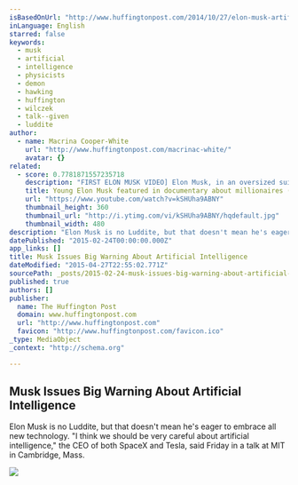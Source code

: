```yaml
---
isBasedOnUrl: "http://www.huffingtonpost.com/2014/10/27/elon-musk-artificial-intelligence_n_6053804.html"
inLanguage: English
starred: false
keywords:
  - musk
  - artificial
  - intelligence
  - physicists
  - demon
  - hawking
  - huffington
  - wilczek
  - talk--given
  - luddite
author:
  - name: Macrina Cooper-White
    url: "http://www.huffingtonpost.com/macrinac-white/"
    avatar: {}
related:
  - score: 0.7781871557235718
    description: "FIRST ELON MUSK VIDEO] Elon Musk, in an oversized suit, accepts delivery of his million dollar McLaren F1 supercar - just 3 years after setting foot in Silicon Valley. His girlfriend and future (ex)wife Justine, shares his excitement and acknowledge her fear of loosing perspective with their newly found wealth."
    title: Young Elon Musk featured in documentary about millionaires (1999)
    url: "https://www.youtube.com/watch?v=kSHUha9ABNY"
    thumbnail_height: 360
    thumbnail_url: "http://i.ytimg.com/vi/kSHUha9ABNY/hqdefault.jpg"
    thumbnail_width: 480
description: "Elon Musk is no Luddite, but that doesn't mean he's eager to embrace all new technology. \"I think we should be very careful about artificial intelligence,\" the CEO of both SpaceX and Tesla, said Friday in a talk at MIT in Cambridge, Mass."
datePublished: "2015-02-24T00:00:00.000Z"
app_links: []
title: Musk Issues Big Warning About Artificial Intelligence
dateModified: "2015-04-27T22:55:02.771Z"
sourcePath: _posts/2015-02-24-musk-issues-big-warning-about-artificial-intelligence.md
published: true
authors: []
publisher:
  name: The Huffington Post
  domain: www.huffingtonpost.com
  url: "http://www.huffingtonpost.com"
  favicon: "http://www.huffingtonpost.com/favicon.ico"
_type: MediaObject
_context: "http://schema.org"

---
```

<article style=""><h1>Musk Issues Big Warning About Artificial Intelligence</h1><p>Elon Musk is no Luddite, but that doesn't mean he's eager to embrace all new technology. "I think we should be very careful about artificial intelligence," the CEO of both SpaceX and Tesla, said Friday in a talk at MIT in Cambridge, Mass.</p><img src="http://i.huffpost.com/gen/2211142/thumbs/o-ELON-MUSK-facebook.jpg" /></article>